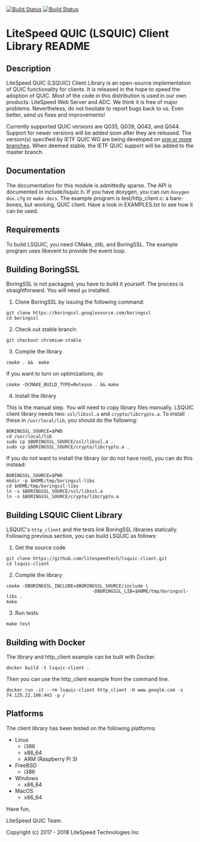 [![Build Status](https://travis-ci.org/litespeedtech/lsquic-client.svg?branch=master)](https://travis-ci.org/litespeedtech/lsquic-client)
[![Build Status](https://api.cirrus-ci.com/github/litespeedtech/lsquic-client.svg)](https://cirrus-ci.com/github/litespeedtech/lsquic-client)

LiteSpeed QUIC (LSQUIC) Client Library README
=============================================

Description
-----------

LiteSpeed QUIC (LSQUIC) Client Library is an open-source implementation
of QUIC functionality for clients.  It is released in the hope to speed
the adoption of QUIC.  Most of the code in this distribution is used in
our own products: LiteSpeed Web Server and ADC.  We think it is free of
major problems.  Nevertheless, do not hesitate to report bugs back to us.
Even better, send us fixes and improvements!

Currently supported QUIC versions are Q035, Q039, Q043, and Q044.  Support
for newer versions will be added soon after they are released.  The
version(s) specified by IETF QUIC WG are being developed on
[one or more branches](https://github.com/litespeedtech/lsquic-client/branches).
When deemed stable, the IETF QUIC support will be added to the master branch.

Documentation
-------------

The documentation for this module is admittedly sparse.  The API is
documented in include/lsquic.h.  If you have doxygen, you can run
`doxygen dox.cfg` or `make docs`.  The example program is
test/http_client.c: a bare-bones, but working, QUIC client.  Have a look
in EXAMPLES.txt to see how it can be used.

Requirements
------------

To build LSQUIC, you need CMake, zlib, and BoringSSL.  The example program
uses libevent to provide the event loop.

Building BoringSSL
------------------

BoringSSL is not packaged; you have to build it yourself.  The process is
straightforward.  You will need `go` installed.

1. Clone BoringSSL by issuing the following command:

```
git clone https://boringssl.googlesource.com/boringssl
cd boringssl
```

2. Check out stable branch:

```
git checkout chromium-stable
```

3. Compile the library

```
cmake . &&  make
```

If you want to turn on optimizations, do

```
cmake -DCMAKE_BUILD_TYPE=Release . && make
```

4. Install the library

This is the manual step.  You will need to copy library files manually.
LSQUIC client library needs two: `ssl/libssl.a` and `crypto/libcrypto.a`.
To install these in `/usr/local/lib`, you should do the following:

```
BORINGSSL_SOURCE=$PWD
cd /usr/local/lib
sudo cp $BORINGSSL_SOURCE/ssl/libssl.a .
sudo cp $BORINGSSL_SOURCE/crypto/libcrypto.a .
```

If you do not want to install the library (or do not have root), you
can do this instead:

```
BORINGSSL_SOURCE=$PWD
mkdir -p $HOME/tmp/boringssl-libs
cd $HOME/tmp/boringssl-libs
ln -s $BORINGSSL_SOURCE/ssl/libssl.a
ln -s $BORINGSSL_SOURCE/crypto/libcrypto.a
```

Building LSQUIC Client Library
------------------------------

LSQUIC's `http_client` and the tests link BoringSSL libraries statically.
Following previous section, you can build LSQUIC as follows:

1. Get the source code

```
git clone https://github.com/litespeedtech/lsquic-client.git
cd lsquic-client
```

2. Compile the library


```
cmake -DBORINGSSL_INCLUDE=$BORINGSSL_SOURCE/include \
                                -DBORINGSSL_LIB=$HOME/tmp/boringssl-libs .
make
```

3. Run tests

```
make test
```

Building with Docker
---------
The library and http_client example can be built with Docker.
```
docker build -t lsquic-client .
```

Then you can use the http_client example from the command line.
```
docker run -it --rm lsquic-client http_client -H www.google.com -s 74.125.22.106:443 -p /
```

Platforms
---------

The client library has been tested on the following platforms:
- Linux
  - i386
  - x86_64
  - ARM (Raspberry Pi 3)
- FreeBSD
  - i386
- Windows
  - x86_64
- MacOS
  - x86_64

Have fun,

LiteSpeed QUIC Team.

Copyright (c) 2017 - 2018 LiteSpeed Technologies Inc
